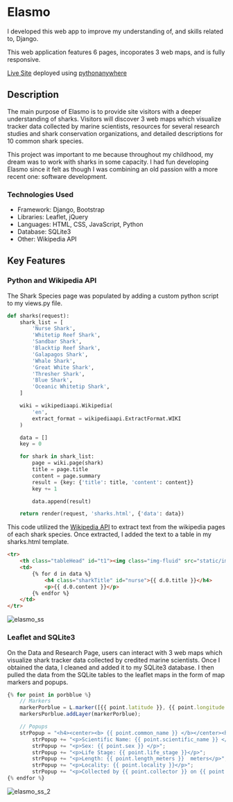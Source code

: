 # Elasmo
I developed this web app to improve my understanding of, and skills related to, Django.

This web application features 6 pages, incoporates 3 web maps, and is fully responsive.

[Live Site](https://dacrews.pythonanywhere.com/index) deployed using [pythonanywhere](https://www.pythonanywhere.com/)

## Description
The main purpose of Elasmo is to provide site visitors with a deeper understanding of sharks. Visitors will discover 3 web maps which visualize tracker data collected by marine scientists, resources for several research studies and shark conservation organizations, and detailed descriptions for 10 common shark species.

This project was important to me because throughout my childhood, my dream was to work with sharks in some capacity. I had fun developing Elasmo since it felt as though I was combining an old passion with a more recent one: software development.

### Technologies Used
* Framework: Django, Bootstrap
* Libraries: Leaflet, jQuery
* Languages: HTML, CSS, JavaScript, Python
* Database: SQLite3
* Other: Wikipedia API

## Key Features
### Python and Wikipedia API
The Shark Species page was populated by adding a custom python script to my views.py file.
```python
def sharks(request):
    shark_list = [
        'Nurse Shark',
        'Whitetip Reef Shark',
        'Sandbar Shark',
        'Blacktip Reef Shark',
        'Galapagos Shark',
        'Whale Shark',
        'Great White Shark',
        'Thresher Shark',
        'Blue Shark',
        'Oceanic Whitetip Shark',
    ]

    wiki = wikipediaapi.Wikipedia(
        'en',
        extract_format = wikipediaapi.ExtractFormat.WIKI
    )

    data = []
    key = 0

    for shark in shark_list:
        page = wiki.page(shark)
        title = page.title
        content = page.summary
        result = {key: {'title': title, 'content': content}}
        key += 1

        data.append(result)

    return render(request, 'sharks.html', {'data': data})
```
This code utilized the [Wikipedia API](https://pypi.org/project/Wikipedia-API/) to extract text from the wikipedia pages of each shark species. Once extracted, I added the text to a table in my sharks.html template.
```html
<tr>
    <th class="tableHead" id="t1"><img class="img-fluid" src="static/img/sharks/nurse.jpg" height="400px" width="500px"></th>
    <td>
        {% for d in data %}
            <h4 class="sharkTitle" id="nurse">{{ d.0.title }}</h4>
            <p>{{ d.0.content }}</p>
        {% endfor %}
    </td>
</tr>
```
![elasmo_ss](https://user-images.githubusercontent.com/70422954/192132599-c12d24a4-c5c3-4c25-ae0a-f4ad9d40939f.PNG)

### Leaflet and SQLite3
On the Data and Research Page, users can interact with 3 web maps which visualize shark tracker data collected by credited marine scientists. Once I obtained the data, I cleaned and added it to my SQLite3 database. I then pulled the data from the SQLite tables to the leaflet maps in the form of map markers and popups.
```javascript
{% for point in porbblue %}
    // Markers
    markerPorblue = L.marker([{{ point.latitude }}, {{ point.longitude }}]).bindPopup(strPopup, {closeButton: false}); //.addTo(map_porblue);
    markersPorblue.addLayer(markerPorblue);

    // Popups
    strPopup = "<h4><center><b> {{ point.common_name }} </b></center><hr></h4>";
        strPopup += "<p>Scientific Name: {{ point.scientific_name }} </p>";
        strPopup += "<p>Sex: {{ point.sex }} </p>";
        strPopup += "<p>Life Stage: {{ point.life_stage }}</p>";
        strPopup += "<p>Length: {{ point.length_meters }}  meters</p>";
        strPopup += "<p>Locality: {{ point.locality }}</p>";
        strPopup += "<p>Collected by {{ point.collector }} on {{ point.date }}</p>";
{% endfor %}
```
![elasmo_ss_2](https://user-images.githubusercontent.com/70422954/192132918-9f696e87-5b78-4e97-8802-2fd4fa7b8b27.PNG)
